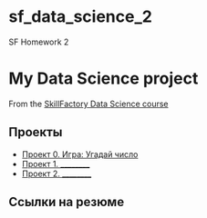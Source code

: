 # sf_data_science_2
SF Homework 2
# My Data Science project
From the [SkillFactory Data Science course](http://#)
## Проекты
* [Проект 0. Игра: Угадай число](https://github.com/Arteam57/sf_data_science_2/tree/main/project_0)
* [Проект 1. ________](http://#)
* [Проект 2. ________](http://#)

## Ссылки на резюме
